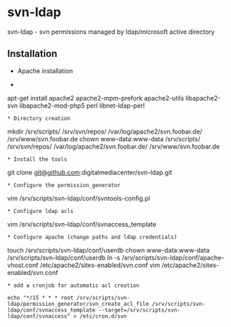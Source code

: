 svn-ldap
========

svn-ldap - svn permissions managed by ldap/microsoft active directory


## Installation

* Apache installation
* 
  ```
apt-get install apache2 apache2-mpm-prefork apache2-utils libapache2-svn libapache2-mod-php5 perl libnet-ldap-perl
  ```
* Directory creation

  ```
mkdir /srv/scripts/ /srv/svn/repos/ /var/log/apache2/svn.foobar.de/ /srv/www/svn.foobar.de
chown www-data:www-data /srv/scripts/ /srv/svn/repos/ /var/log/apache2/svn.foobar.de/ /srv/www/svn.foobar.de
   ```
* Install the tools

  ```
git clone git@github.com:digitalmediacenter/svn-ldap.git
  ```
* Configure the permission_generator

  ```
vim /srv/scripts/svn-ldap/conf/svntools-config.pl
  ```
* Configure ldap acls

  ```
vim /srv/scripts/svn-ldap/conf/svnaccess_template
  ```
* Configure apache (change paths and ldap credentials)

  ```
touch /srv/scripts/svn-ldap/conf/userdb
chown www-data:www-data /srv/scripts/svn-ldap/conf/userdb
ln -s /srv/scripts/svn-ldap/conf/apache-vhost.conf /etc/apache2/sites-enabled/svn.conf
vim /etc/apache2/sites-enabled/svn.conf
  ```
* add a cronjob for automatic acl creation

  echo "*/15 * * * root /srv/scripts/svn-ldap/permission_generator/svn_create_acl_file /srv/scripts/svn-ldap/conf/svnaccess_template --target=/srv/scripts/svn-ldap/conf/svnaccess" > /etc/cron.d/svn


